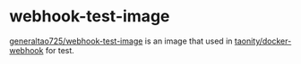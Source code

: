 # webhook-test-image

[generaltao725/webhook-test-image](https://hub.docker.com/r/generaltao725/webhook-test-image) is an image that used in [taonity/docker-webhook](https://github.com/taonity/docker-webhook) for test.
